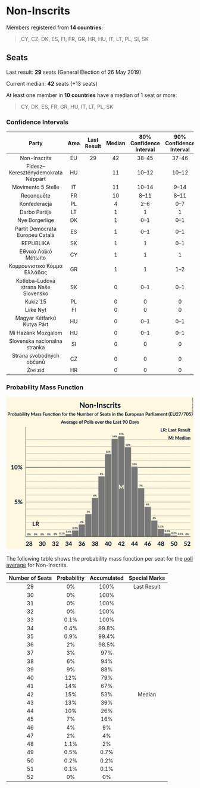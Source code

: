 # Non-Inscrits

Members registered from **14 countries**:

> CY, CZ, DK, ES, FI, FR, GR, HR, HU, IT, LT, PL, SI, SK

## Seats

Last result: **29** seats (General Election of 26 May 2019)

Current median: **42** seats (+13 seats)

At least one member in **10 countries** have a median of 1 seat or more:

> CY, DK, ES, FR, GR, HU, IT, LT, PL, SK

### Confidence Intervals

| Party | Area | Last Result | Median | 80% Confidence Interval | 90% Confidence Interval | 95% Confidence Interval | 99% Confidence Interval |
|:-----:|:----:|:-----------:|:------:|:-----------------------:|:-----------------------:|:-----------------------:|:-----------------------:|
| Non-Inscrits | EU | 29 | 42 | 38–45 | 37–46 | 36–47 | 34–49 |
| Fidesz–Kereszténydemokrata Néppárt | HU | | 11 | 10–12 | 10–12 | 10–12 | 10–12 |
| Movimento 5 Stelle | IT | | 11 | 10–14 | 9–14 | 9–14 | 8–15 |
| Reconquête | FR | | 10 | 8–11 | 8–11 | 8–11 | 7–12 |
| Konfederacja | PL | | 4 | 2–6 | 0–7 | 0–7 | 0–8 |
| Darbo Partija | LT | | 1 | 1 | 1 | 1 | 1 |
| Nye Borgerlige | DK | | 1 | 0–1 | 0–1 | 0–1 | 0–1 |
| Partit Demòcrata Europeu Català | ES | | 1 | 0–1 | 0–1 | 0–2 | 0–2 |
| REPUBLIKA | SK | | 1 | 1 | 0–1 | 0–1 | 0–2 |
| Εθνικό Λαϊκό Μέτωπο | CY | | 1 | 1 | 1 | 1 | 1 |
| Κομμουνιστικό Κόμμα Ελλάδας | GR | | 1 | 1 | 1–2 | 1–2 | 1–2 |
| Kotleba–Ľudová strana Naše Slovensko | SK | | 0 | 0–1 | 0–1 | 0–1 | 0–1 |
| Kukiz’15 | PL | | 0 | 0 | 0 | 0 | 0 |
| Liike Nyt | FI | | 0 | 0 | 0 | 0 | 0 |
| Magyar Kétfarkú Kutya Párt | HU | | 0 | 0–1 | 0–1 | 0–1 | 0–1 |
| Mi Hazánk Mozgalom | HU | | 0 | 0–1 | 0–1 | 0–1 | 0–1 |
| Slovenska nacionalna stranka | SI | | 0 | 0 | 0 | 0 | 0 |
| Strana svobodných občanů | CZ | | 0 | 0 | 0 | 0 | 0 |
| Živi zid | HR | | 0 | 0 | 0 | 0 | 0 |

### Probability Mass Function

![Graph with seats probability mass function not yet produced](average-2022-04-30-seats-pmf-non-inscrits.png "Seats Probability Mass Function")

The following table shows the probability mass function per seat for the [poll average](average-2022-04-30.html) for Non-Inscrits.

| Number of Seats | Probability | Accumulated | Special Marks |
|:---------------:|:-----------:|:-----------:|:-------------:|
| 29 | 0% | 100% | Last Result |
| 30 | 0% | 100% |  |
| 31 | 0% | 100% |  |
| 32 | 0% | 100% |  |
| 33 | 0.1% | 100% |  |
| 34 | 0.4% | 99.8% |  |
| 35 | 0.9% | 99.4% |  |
| 36 | 2% | 98.5% |  |
| 37 | 3% | 97% |  |
| 38 | 6% | 94% |  |
| 39 | 9% | 88% |  |
| 40 | 12% | 79% |  |
| 41 | 14% | 67% |  |
| 42 | 15% | 53% | Median |
| 43 | 13% | 39% |  |
| 44 | 10% | 26% |  |
| 45 | 7% | 16% |  |
| 46 | 4% | 9% |  |
| 47 | 2% | 4% |  |
| 48 | 1.1% | 2% |  |
| 49 | 0.5% | 0.7% |  |
| 50 | 0.2% | 0.2% |  |
| 51 | 0.1% | 0.1% |  |
| 52 | 0% | 0% |  |


